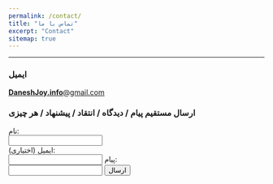```yaml
---
permalink: /contact/
title: "تماس با ما"
excerpt: "Contact"
sitemap: true
---
```


-------------------------------------
### ایمیل
<a href="mailto:DaneshJoy.info@gmail.com" target="_blank" class="btn btn--info btn-lg" role="button"> **DaneshJoy.info**@gmail.com </a>

### ارسال مستقیم پیام / دیدگاه / انتقاد / پیشنهاد / هر چیزی

<form name="gform" id="gform" enctype="text/plain" action="https://docs.google.com/forms/d/e/1FAIpQLScFAgB1FNCANLIH-6sx1zbGt6Oj9m6-sgZBhlgss73DukyMig/formResponse?" target="hidden_iframe" onsubmit="submitted=true;">
  نام:<br>
  <input type="text" name="entry.2005620554" id="entry.2005620554"><br>
  ایمیل (اختیاری):<br>
  <input type="text" name="entry.1045781291" id="entry.1045781291">
  پیام:<br>
  <input type="text" name="entry.839337160" id="entry.839337160">
  <input type="submit" value="ارسال">
</form>

<iframe name="hidden_iframe" id="hidden_iframe" style="display:none;" onload="if(submitted) {}"></iframe>

<script src="assets/js/jquery.min.js"></script>
<script type="text/javascript">var submitted=false;</script>
<script type="text/javascript">
$('#gform').on('submit', function(e) {
  $('#gform *').fadeOut(2000);
  $('#gform').prepend('با تشکر! پیام شما ارسال شد...');
  });
</script>
